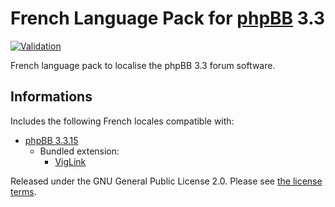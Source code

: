 # French Language Pack for [phpBB](https://www.phpbb.com/) 3.3

[![Validation](https://github.com/qiaeru/phpbb-language-fr/actions/workflows/validation.yml/badge.svg?branch=main)](https://github.com/qiaeru/phpbb-language-fr/actions/workflows/validation.yml)

French language pack to localise the phpBB 3.3 forum software.

## Informations

Includes the following French locales compatible with:

- [phpBB 3.3.15](https://github.com/phpbb/phpbb/releases/tag/release-3.3.15)
  - Bundled extension:
    - [VigLink](https://github.com/phpbb-extensions/viglink)

Released under the GNU General Public License 2.0. Please see [the license terms](https://github.com/qiaeru/phpbb-language-fr/blob/main/language/fr/LICENSE).
